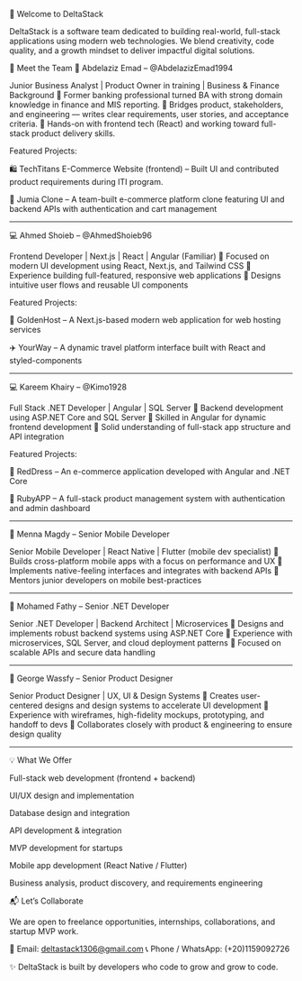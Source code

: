 👋 Welcome to DeltaStack

DeltaStack is a software team dedicated to building real-world, full-stack applications using modern web technologies. We blend creativity, code quality, and a growth mindset to deliver impactful digital solutions.

👥 Meet the Team
💼 Abdelaziz Emad – @AbdelazizEmad1994

Junior Business Analyst | Product Owner in training | Business & Finance Background
🔹 Former banking professional turned BA with strong domain knowledge in finance and MIS reporting.
🔹 Bridges product, stakeholders, and engineering — writes clear requirements, user stories, and acceptance criteria.
🔹 Hands-on with frontend tech (React) and working toward full-stack product delivery skills.

Featured Projects:

🛍️ TechTitans E-Commerce Website (frontend) – Built UI and contributed product requirements during ITI program.

🛒 Jumia Clone – A team-built e-commerce platform clone featuring UI and backend APIs with authentication and cart management

---

💻 Ahmed Shoieb – @AhmedShoieb96

Frontend Developer | Next.js | React | Angular (Familiar)
🔹 Focused on modern UI development using React, Next.js, and Tailwind CSS
🔹 Experience building full-featured, responsive web applications
🔹 Designs intuitive user flows and reusable UI components

Featured Projects:

🧾 GoldenHost – A Next.js-based modern web application for web hosting services

✈️ YourWay – A dynamic travel platform interface built with React and styled-components

---

💻 Kareem Khairy – @Kimo1928

Full Stack .NET Developer | Angular | SQL Server
🔹 Backend development using ASP.NET Core and SQL Server
🔹 Skilled in Angular for dynamic frontend development
🔹 Solid understanding of full-stack app structure and API integration

Featured Projects:

💃 RedDress – An e-commerce application developed with Angular and .NET Core

📱 RubyAPP – A full-stack product management system with authentication and admin dashboard

---

📱 Menna Magdy – Senior Mobile Developer

Senior Mobile Developer | React Native | Flutter (mobile dev specialist)
🔹 Builds cross-platform mobile apps with a focus on performance and UX
🔹 Implements native-feeling interfaces and integrates with backend APIs
🔹 Mentors junior developers on mobile best-practices

---

🧩 Mohamed Fathy – Senior .NET Developer

Senior .NET Developer | Backend Architect | Microservices
🔹 Designs and implements robust backend systems using ASP.NET Core
🔹 Experience with microservices, SQL Server, and cloud deployment patterns
🔹 Focused on scalable APIs and secure data handling

---

🎨 George Wassfy – Senior Product Designer

Senior Product Designer | UX, UI & Design Systems
🔹 Creates user-centered designs and design systems to accelerate UI development
🔹 Experience with wireframes, high-fidelity mockups, prototyping, and handoff to devs
🔹 Collaborates closely with product & engineering to ensure design quality


--- ----

💡 What We Offer

Full-stack web development (frontend + backend)

UI/UX design and implementation

Database design and integration

API development & integration

MVP development for startups

Mobile app development (React Native / Flutter)

Business analysis, product discovery, and requirements engineering

📬 Let’s Collaborate

We are open to freelance opportunities, internships, collaborations, and startup MVP work.

📧 Email: deltastack1306@gmail.com
📞 Phone / WhatsApp: (+20)1159092726 


✨ DeltaStack is built by developers who code to grow and grow to code.
